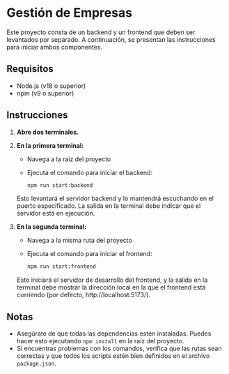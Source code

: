 # Gestión de Empresas

Este proyecto consta de un backend y un frontend que deben ser levantados por separado. A continuación, se presentan las instrucciones para iniciar ambos componentes.

## Requisitos

- Node.js (v18 o superior)
- npm (v9 o superior)

## Instrucciones

1. **Abre dos terminales.**

2. **En la primera terminal:**

   - Navega a la raiz del proyecto
     
   - Ejecuta el comando para iniciar el backend:
     ```bash
     npm run start:backend
     ```

   Esto levantará el servidor backend y lo mantendrá escuchando en el puerto especificado. La salida en la terminal debe indicar que el servidor está en ejecución.

3. **En la segunda terminal:**

   - Navega a la misma ruta del proyecto
   
   - Ejecuta el comando para iniciar el frontend:
     ```bash
     npm run start:frontend
     ```

   Esto iniciará el servidor de desarrollo del frontend, y la salida en la terminal debe mostrar la dirección local en la que el frontend está corriendo (por defecto, http://localhost:5173/).

## Notas

- Asegúrate de que todas las dependencias estén instaladas. Puedes hacer esto ejecutando `npm install` en la raíz del proyecto.
- Si encuentras problemas con los comandos, verifica que las rutas sean correctas y que todos los scripts estén bien definidos en el archivo `package.json`.

